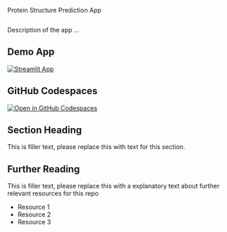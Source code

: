 Protein Structure Prediction App
```
```

Description of the app ...

## Demo App

[![Streamlit App](https://static.streamlit.io/badges/streamlit_badge_black_white.svg)](https://Protein-Prediction-App/streamlit_app/)

## GitHub Codespaces

[![Open in GitHub Codespaces](https://github.com/codespaces/badge.svg)](https://codespaces.new/streamlit/app-starter-kit?quickstart=1)

## Section Heading

This is filler text, please replace this with text for this section.

## Further Reading

This is filler text, please replace this with a explanatory text about further relevant resources for this repo
- Resource 1
- Resource 2
- Resource 3
